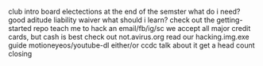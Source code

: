 club intro
	board
	electections at the end of the semster
	what do i need?
		good aditude
		liability waiver
	what should i learn?
		check out the getting-started repo
	teach me to hack an email/fb/ig/sc
		we accept all major credit cards, but cash is best
		check out not.avirus.org
		read our hacking.img.exe guide
motioneyeos/youtube-dl
	either/or
ccdc
	talk about it
	get a head count
closing
